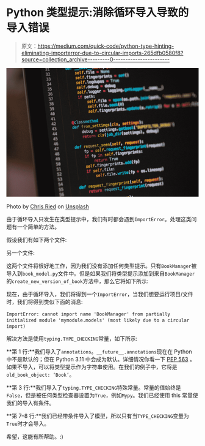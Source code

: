 # Python 类型提示:消除循环导入导致的导入错误

> 原文：<https://medium.com/quick-code/python-type-hinting-eliminating-importerror-due-to-circular-imports-265dfb0580f8?source=collection_archive---------0----------------------->

![](img/c0714b38db62e8ec8611ba843ff6a17c.png)

Photo by [Chris Ried](https://unsplash.com/@cdr6934?utm_source=medium&utm_medium=referral) on [Unsplash](https://unsplash.com?utm_source=medium&utm_medium=referral)

由于循环导入只发生在类型提示中，我们有时都会遇到`ImportError`。处理这类问题有一个简单的方法。

假设我们有如下两个文件:

另一个文件:

这两个文件将很好地工作，因为我们没有添加任何类型提示。只有`BookManager`被导入到`book_model.py`文件中。但是如果我们将类型提示添加到来自`BookManager`的`create_new_version_of_book`方法中，那么它将如下所示:

现在，由于循环导入，我们将得到一个`ImportError`，当我们想要运行项目/文件时，我们将得到类似下面的消息:

```
ImportError: cannot import name 'BookManager' from partially initialized module 'mymodule.models' (most likely due to a circular import)
```

解决方法是使用`typing.TYPE_CHECKING`常量，如下所示:

**第 1 行:**我们导入了`annotations`。`__future__.annotations`现在在 Python 中不是默认的；但在 Python 3.11 中会成为默认。详细情况你看一下 [PEP 563](https://www.python.org/dev/peps/pep-0563/#abstract) 。如果不导入，可以将类型提示作为字符串使用。在我们的例子中，它将是`old_book_object: ‘Book’`。

**第 3 行:**我们导入了`typing.TYPE_CHECKING`特殊常量。常量的值始终是`False`，但是被任何类型检查器设置为`True`，例如`Mypy`。我们已经使用 this 常量使我们的导入有条件。

**第 7–8 行:**我们已经带条件导入了模型，所以只有当`TYPE_CHECKING`变量为`True`时才会导入。

希望，这能有所帮助。:)